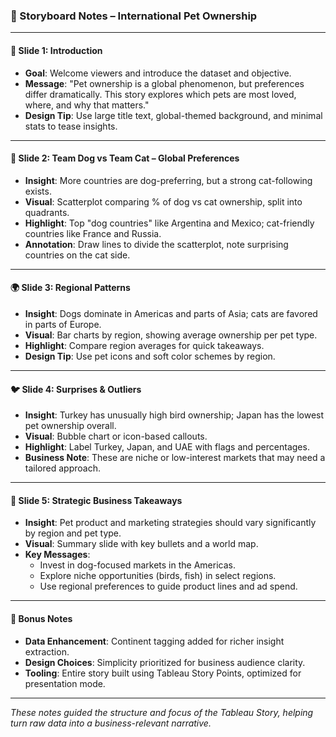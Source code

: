 ### 🧠 Storyboard Notes – International Pet Ownership

---

#### 📍 Slide 1: Introduction
- **Goal**: Welcome viewers and introduce the dataset and objective.
- **Message**: "Pet ownership is a global phenomenon, but preferences differ dramatically. This story explores which pets are most loved, where, and why that matters."
- **Design Tip**: Use large title text, global-themed background, and minimal stats to tease insights.

---

#### 🐶 Slide 2: Team Dog vs Team Cat – Global Preferences
- **Insight**: More countries are dog-preferring, but a strong cat-following exists.
- **Visual**: Scatterplot comparing % of dog vs cat ownership, split into quadrants.
- **Highlight**: Top "dog countries" like Argentina and Mexico; cat-friendly countries like France and Russia.
- **Annotation**: Draw lines to divide the scatterplot, note surprising countries on the cat side.

---

#### 🌍 Slide 3: Regional Patterns
- **Insight**: Dogs dominate in Americas and parts of Asia; cats are favored in parts of Europe.
- **Visual**: Bar charts by region, showing average ownership per pet type.
- **Highlight**: Compare region averages for quick takeaways.
- **Design Tip**: Use pet icons and soft color schemes by region.

---

#### 🐦 Slide 4: Surprises & Outliers
- **Insight**: Turkey has unusually high bird ownership; Japan has the lowest pet ownership overall.
- **Visual**: Bubble chart or icon-based callouts.
- **Highlight**: Label Turkey, Japan, and UAE with flags and percentages.
- **Business Note**: These are niche or low-interest markets that may need a tailored approach.

---

#### 🔧 Slide 5: Strategic Business Takeaways
- **Insight**: Pet product and marketing strategies should vary significantly by region and pet type.
- **Visual**: Summary slide with key bullets and a world map.
- **Key Messages**:
  - Invest in dog-focused markets in the Americas.
  - Explore niche opportunities (birds, fish) in select regions.
  - Use regional preferences to guide product lines and ad spend.

---

#### 📅 Bonus Notes
- **Data Enhancement**: Continent tagging added for richer insight extraction.
- **Design Choices**: Simplicity prioritized for business audience clarity.
- **Tooling**: Entire story built using Tableau Story Points, optimized for presentation mode.

---

*These notes guided the structure and focus of the Tableau Story, helping turn raw data into a business-relevant narrative.*

